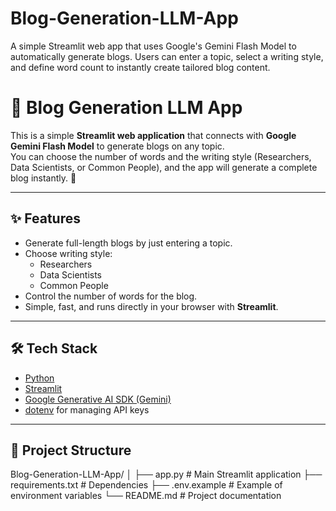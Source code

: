 # Blog-Generation-LLM-App
A simple Streamlit web app that uses Google's Gemini Flash Model to automatically generate blogs.  Users can enter a topic, select a writing style, and define word count to instantly create tailored blog content.


# 📝 Blog Generation LLM App

This is a simple **Streamlit web application** that connects with **Google Gemini Flash Model** to generate blogs on any topic.  
You can choose the number of words and the writing style (Researchers, Data Scientists, or Common People), and the app will generate a complete blog instantly. 🚀  

---

## ✨ Features
- Generate full-length blogs by just entering a topic.  
- Choose writing style:
  - Researchers  
  - Data Scientists  
  - Common People  
- Control the number of words for the blog.  
- Simple, fast, and runs directly in your browser with **Streamlit**.  

---

## 🛠️ Tech Stack
- [Python](https://www.python.org/)  
- [Streamlit](https://streamlit.io/)  
- [Google Generative AI SDK (Gemini)](https://ai.google.dev/)  
- [dotenv](https://pypi.org/project/python-dotenv/) for managing API keys  

---

## 📂 Project Structure
Blog-Generation-LLM-App/
│
├── app.py # Main Streamlit application
├── requirements.txt # Dependencies
├── .env.example # Example of environment variables
└── README.md # Project documentation
